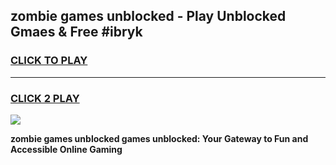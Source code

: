 
## zombie games unblocked - Play Unblocked Gmaes & Free #ibryk
<h3>
<a href="https://news.freeplayer.one?title=zombie_games_unblocked&ref=03M">CLICK TO PLAY</a></h3>
<hr>

<h3>
<a href="https://news.freeplayer.one?title=zombie_games_unblocked&ref=03M">CLICK 2 PLAY</a>
  
</h3>

<a href="https://news.freeplayer.one?title=zombie_games_unblocked&ref=03M"><img src="https://clearcache.store/games.png"></a>


**zombie games unblocked games unblocked: Your Gateway to Fun and Accessible Online Gaming**
